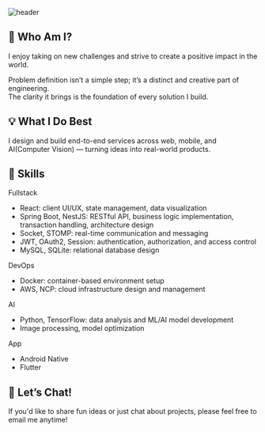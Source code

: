 ![header](https://capsule-render.vercel.app/api?type=waving&height=250&color=gradient&text=SeonHyo%20Choi%2&desc=I%20enjoy%20embracing%20challenges!&descAlign=70&descAlignY=65&fontSize=60)

## 🚀 Who Am I?
I enjoy taking on new challenges and strive to create a positive impact in the world.

Problem definition isn’t a simple step; it’s a distinct and creative part of engineering.  
The clarity it brings is the foundation of every solution I build.

## 💡 What I Do Best
I design and build end-to-end services across web, mobile, and AI(Computer Vision) — turning ideas into real-world products.

## 🎯 Skills
Fullstack  
- React: client UI/UX, state management, data visualization  
- Spring Boot, NestJS: RESTful API, business logic implementation, transaction handling, architecture design  
- Socket, STOMP: real-time communication and messaging  
- JWT, OAuth2, Session: authentication, authorization, and access control  
- MySQL, SQLite: relational database design  

DevOps
- Docker: container-based environment setup  
- AWS, NCP: cloud infrastructure design and management 

AI
- Python, TensorFlow: data analysis and ML/AI model development  
- Image processing, model optimization 

App
- Android Native
- Flutter


## 🤝 Let’s Chat!
If you'd like to share fun ideas or just chat about projects, please feel free to email me anytime!
